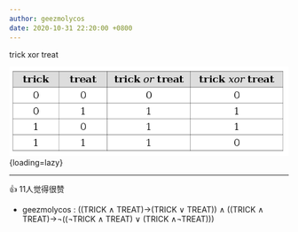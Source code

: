 ```yaml
---
author: geezmolycos
date: 2020-10-31 22:20:00 +0800
---
```


trick xor treat

![](/images/qq-zone/2020-10-31-xor.png){loading=lazy}

---
👍 11人觉得很赞

- geezmolycos : ((TRICK ∧ TREAT)→(TRICK ∨ TREAT)) ∧ ((TRICK ∧ TREAT)→¬((¬TRICK ∧ TREAT) ∨ (TRICK ∧¬TREAT)))
